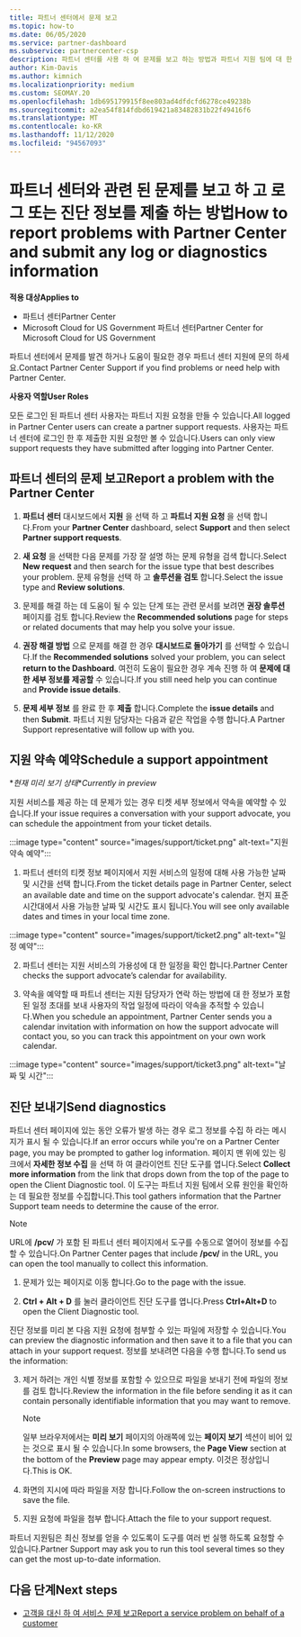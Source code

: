 ```yaml
---
title: 파트너 센터에서 문제 보고
ms.topic: how-to
ms.date: 06/05/2020
ms.service: partner-dashboard
ms.subservice: partnercenter-csp
description: 파트너 센터를 사용 하 여 문제를 보고 하는 방법과 파트너 지원 팀에 대 한 진단 정보를 수집 하는 방법을 알아보세요.
author: Kim-Davis
ms.author: kimnich
ms.localizationpriority: medium
ms.custom: SEOMAY.20
ms.openlocfilehash: 1db695179915f8ee803ad4dfdcfd6278ce49238b
ms.sourcegitcommit: a2ea54f814fdbd619421a83482831b22f49416f6
ms.translationtype: MT
ms.contentlocale: ko-KR
ms.lasthandoff: 11/12/2020
ms.locfileid: "94567093"
---
```

# <a name="how-to-report-problems-with-partner-center-and-submit-any-log-or-diagnostics-information"></a><span data-ttu-id="f8559-103">파트너 센터와 관련 된 문제를 보고 하 고 로그 또는 진단 정보를 제출 하는 방법</span><span class="sxs-lookup"><span data-stu-id="f8559-103">How to report problems with Partner Center and submit any log or diagnostics information</span></span>

<span data-ttu-id="f8559-104">**적용 대상**</span><span class="sxs-lookup"><span data-stu-id="f8559-104">**Applies to**</span></span>

- <span data-ttu-id="f8559-105">파트너 센터</span><span class="sxs-lookup"><span data-stu-id="f8559-105">Partner Center</span></span>
- <span data-ttu-id="f8559-106">Microsoft Cloud for US Government 파트너 센터</span><span class="sxs-lookup"><span data-stu-id="f8559-106">Partner Center for Microsoft Cloud for US Government</span></span>

<span data-ttu-id="f8559-107">파트너 센터에서 문제를 발견 하거나 도움이 필요한 경우 파트너 센터 지원에 문의 하세요.</span><span class="sxs-lookup"><span data-stu-id="f8559-107">Contact Partner Center Support if you find problems or need help with Partner Center.</span></span>

<span data-ttu-id="f8559-108">**사용자 역할**</span><span class="sxs-lookup"><span data-stu-id="f8559-108">**User Roles**</span></span>

<span data-ttu-id="f8559-109">모든 로그인 된 파트너 센터 사용자는 파트너 지원 요청을 만들 수 있습니다.</span><span class="sxs-lookup"><span data-stu-id="f8559-109">All logged in Partner Center users can create a partner support requests.</span></span> <span data-ttu-id="f8559-110">사용자는 파트너 센터에 로그인 한 후 제출한 지원 요청만 볼 수 있습니다.</span><span class="sxs-lookup"><span data-stu-id="f8559-110">Users can only view support requests they have submitted after logging into Partner Center.</span></span>

## <a name="report-a-problem-with-the-partner-center"></a><span data-ttu-id="f8559-111">파트너 센터의 문제 보고</span><span class="sxs-lookup"><span data-stu-id="f8559-111">Report a problem with the Partner Center</span></span>

1. <span data-ttu-id="f8559-112">**파트너 센터** 대시보드에서 **지원** 을 선택 하 고 **파트너 지원 요청** 을 선택 합니다.</span><span class="sxs-lookup"><span data-stu-id="f8559-112">From your **Partner Center** dashboard, select **Support** and then select **Partner support requests**.</span></span>

2. <span data-ttu-id="f8559-113">**새 요청** 을 선택한 다음 문제를 가장 잘 설명 하는 문제 유형을 검색 합니다.</span><span class="sxs-lookup"><span data-stu-id="f8559-113">Select **New request** and then search for the issue type that best describes your problem.</span></span> <span data-ttu-id="f8559-114">문제 유형을 선택 하 고 **솔루션을 검토** 합니다.</span><span class="sxs-lookup"><span data-stu-id="f8559-114">Select the issue type and **Review solutions**.</span></span>

3. <span data-ttu-id="f8559-115">문제를 해결 하는 데 도움이 될 수 있는 단계 또는 관련 문서를 보려면 **권장 솔루션** 페이지를 검토 합니다.</span><span class="sxs-lookup"><span data-stu-id="f8559-115">Review the **Recommended solutions** page for steps or related documents that may help you solve your issue.</span></span>

4. <span data-ttu-id="f8559-116">**권장 해결 방법** 으로 문제를 해결 한 경우 **대시보드로 돌아가기** 를 선택할 수 있습니다.</span><span class="sxs-lookup"><span data-stu-id="f8559-116">If the **Recommended solutions** solved your problem, you can select **return to the Dashboard**.</span></span> <span data-ttu-id="f8559-117">여전히 도움이 필요한 경우 계속 진행 하 여 **문제에 대 한 세부 정보를 제공할** 수 있습니다.</span><span class="sxs-lookup"><span data-stu-id="f8559-117">If you still need help you can continue and **Provide issue details**.</span></span>

5. <span data-ttu-id="f8559-118">**문제 세부 정보** 를 완료 한 후 **제출** 합니다.</span><span class="sxs-lookup"><span data-stu-id="f8559-118">Complete the **issue details** and then **Submit**.</span></span> <span data-ttu-id="f8559-119">파트너 지원 담당자는 다음과 같은 작업을 수행 합니다.</span><span class="sxs-lookup"><span data-stu-id="f8559-119">A Partner Support representative will follow up with you.</span></span>

## <a name="schedule-a-support-appointment"></a><span data-ttu-id="f8559-120">지원 약속 예약</span><span class="sxs-lookup"><span data-stu-id="f8559-120">Schedule a support appointment</span></span> 

<span data-ttu-id="f8559-121">\**현재 미리 보기 상태*</span><span class="sxs-lookup"><span data-stu-id="f8559-121">\**Currently in preview*</span></span>

<span data-ttu-id="f8559-122">지원 서비스를 제공 하는 데 문제가 있는 경우 티켓 세부 정보에서 약속을 예약할 수 있습니다.</span><span class="sxs-lookup"><span data-stu-id="f8559-122">If your issue requires a conversation with your support advocate, you can schedule the appointment from your ticket details.</span></span>

:::image type="content" source="images/support/ticket.png" alt-text="지원 약속 예약":::

1.  <span data-ttu-id="f8559-124">파트너 센터의 티켓 정보 페이지에서 지원 서비스의 일정에 대해 사용 가능한 날짜 및 시간을 선택 합니다.</span><span class="sxs-lookup"><span data-stu-id="f8559-124">From the ticket details page in Partner Center, select an available date and time on the support advocate's calendar.</span></span> <span data-ttu-id="f8559-125">현지 표준 시간대에서 사용 가능한 날짜 및 시간도 표시 됩니다.</span><span class="sxs-lookup"><span data-stu-id="f8559-125">You will see only available dates and times in your local time zone.</span></span>

:::image type="content" source="images/support/ticket2.png" alt-text="일정 예약":::

2. <span data-ttu-id="f8559-127">파트너 센터는 지원 서비스의 가용성에 대 한 일정을 확인 합니다.</span><span class="sxs-lookup"><span data-stu-id="f8559-127">Partner Center checks the support advocate’s  calendar for availability.</span></span>

1. <span data-ttu-id="f8559-128">약속을 예약할 때 파트너 센터는 지원 담당자가 연락 하는 방법에 대 한 정보가 포함 된 일정 초대를 보내 사용자의 작업 일정에 따라이 약속을 추적할 수 있습니다.</span><span class="sxs-lookup"><span data-stu-id="f8559-128">When you schedule an appointment, Partner Center sends you a calendar invitation with information on how the support advocate will contact you, so you can track this appointment on your own work calendar.</span></span>

:::image type="content" source="images/support/ticket3.png" alt-text="날짜 및 시간":::

## <a name="send-diagnostics"></a><span data-ttu-id="f8559-130">진단 보내기</span><span class="sxs-lookup"><span data-stu-id="f8559-130">Send diagnostics</span></span>

<span data-ttu-id="f8559-131">파트너 센터 페이지에 있는 동안 오류가 발생 하는 경우 로그 정보를 수집 하 라는 메시지가 표시 될 수 있습니다.</span><span class="sxs-lookup"><span data-stu-id="f8559-131">If an error occurs while you're on a Partner Center page, you may be prompted to gather log information.</span></span> <span data-ttu-id="f8559-132">페이지 맨 위에 있는 링크에서 **자세한 정보 수집** 을 선택 하 여 클라이언트 진단 도구를 엽니다.</span><span class="sxs-lookup"><span data-stu-id="f8559-132">Select **Collect more information** from the link that drops down from the top of the page to open the Client Diagnostic tool.</span></span> <span data-ttu-id="f8559-133">이 도구는 파트너 지원 팀에서 오류 원인을 확인하는 데 필요한 정보를 수집합니다.</span><span class="sxs-lookup"><span data-stu-id="f8559-133">This tool gathers information that the Partner Support team needs to determine the cause of the error.</span></span> 

>[!NOTE]
><span data-ttu-id="f8559-134">URL에 **/pcv/** 가 포함 된 파트너 센터 페이지에서 도구를 수동으로 열어이 정보를 수집할 수 있습니다.</span><span class="sxs-lookup"><span data-stu-id="f8559-134">On Partner Center pages that include **/pcv/** in the URL, you can open the tool manually to collect this information.</span></span>

1. <span data-ttu-id="f8559-135">문제가 있는 페이지로 이동 합니다.</span><span class="sxs-lookup"><span data-stu-id="f8559-135">Go to the page with the issue.</span></span>

2. <span data-ttu-id="f8559-136">**Ctrl + Alt + D** 를 눌러 클라이언트 진단 도구를 엽니다.</span><span class="sxs-lookup"><span data-stu-id="f8559-136">Press **Ctrl+Alt+D** to open the Client Diagnostic tool.</span></span>

<span data-ttu-id="f8559-137">진단 정보를 미리 본 다음 지원 요청에 첨부할 수 있는 파일에 저장할 수 있습니다.</span><span class="sxs-lookup"><span data-stu-id="f8559-137">You can preview the diagnostic information and then save it to a file that you can attach in your support request.</span></span> <span data-ttu-id="f8559-138">정보를 보내려면 다음을 수행 합니다.</span><span class="sxs-lookup"><span data-stu-id="f8559-138">To send us the information:</span></span>

3. <span data-ttu-id="f8559-139">제거 하려는 개인 식별 정보를 포함할 수 있으므로 파일을 보내기 전에 파일의 정보를 검토 합니다.</span><span class="sxs-lookup"><span data-stu-id="f8559-139">Review the information in the file before sending it as it can contain personally identifiable information that you may want to remove.</span></span>

    >[!NOTE]
    ><span data-ttu-id="f8559-140">일부 브라우저에서는 **미리 보기** 페이지의 아래쪽에 있는 **페이지 보기** 섹션이 비어 있는 것으로 표시 될 수 있습니다.</span><span class="sxs-lookup"><span data-stu-id="f8559-140">In some browsers, the **Page View** section at the bottom of the **Preview** page may appear empty.</span></span> <span data-ttu-id="f8559-141">이것은 정상입니다.</span><span class="sxs-lookup"><span data-stu-id="f8559-141">This is OK.</span></span>

4. <span data-ttu-id="f8559-142">화면의 지시에 따라 파일을 저장 합니다.</span><span class="sxs-lookup"><span data-stu-id="f8559-142">Follow the on-screen instructions to save the file.</span></span>

5. <span data-ttu-id="f8559-143">지원 요청에 파일을 첨부 합니다.</span><span class="sxs-lookup"><span data-stu-id="f8559-143">Attach the file to your support request.</span></span>

<span data-ttu-id="f8559-144">파트너 지원팀은 최신 정보를 얻을 수 있도록이 도구를 여러 번 실행 하도록 요청할 수 있습니다.</span><span class="sxs-lookup"><span data-stu-id="f8559-144">Partner Support may ask you to run this tool several times so they can get the most up-to-date information.</span></span>

## <a name="next-steps"></a><span data-ttu-id="f8559-145">다음 단계</span><span class="sxs-lookup"><span data-stu-id="f8559-145">Next steps</span></span>

- [<span data-ttu-id="f8559-146">고객을 대신 하 여 서비스 문제 보고</span><span class="sxs-lookup"><span data-stu-id="f8559-146">Report a service problem on behalf of a customer</span></span>](report-problems-on-behalf-of-a-customer.md)
